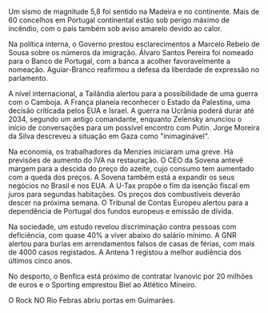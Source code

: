 Um sismo de magnitude 5,8 foi sentido na Madeira e no continente. Mais de 60 concelhos em Portugal continental estão sob perigo máximo de incêndio, com o país também sob aviso amarelo devido ao calor.

Na política interna, o Governo prestou esclarecimentos a Marcelo Rebelo de Sousa sobre os números da imigração. Álvaro Santos Pereira foi nomeado para o Banco de Portugal, com a banca a acolher favoravelmente a nomeação. Aguiar-Branco reafirmou a defesa da liberdade de expressão no parlamento.

A nível internacional, a Tailândia alertou para a possibilidade de uma guerra com o Camboja. A França planeia reconhecer o Estado da Palestina, uma decisão criticada pelos EUA e Israel. A guerra na Ucrânia poderá durar até 2034, segundo um antigo comandante, enquanto Zelensky anunciou o início de conversações para um possível encontro com Putin. Jorge Moreira da Silva descreveu a situação em Gaza como "inimaginável".

Na economia, os trabalhadores da Menzies iniciaram uma greve. Há previsões de aumento do IVA na restauração. O CEO da Sovena antevê margem para a descida do preço do azeite, cujo consumo tem aumentado com a queda dos preços. A Sovena também está a expandir os seus negócios no Brasil e nos EUA. A U-Tax propõe o fim da isenção fiscal em juros para segundas habitações. Os preços dos combustíveis deverão descer na próxima semana. O Tribunal de Contas Europeu alertou para a dependência de Portugal dos fundos europeus e emissão de dívida.

Na sociedade, um estudo revelou discriminação contra pessoas com deficiência, com quase 40% a viver abaixo do salário mínimo. A GNR alertou para burlas em arrendamentos falsos de casas de férias, com mais de 4000 casos registados. A Antena 1 registou a melhor audiência dos últimos cinco anos.

No desporto, o Benfica está próximo de contratar Ivanovic por 20 milhões de euros e o Sporting emprestou Biel ao Atlético Mineiro.

O Rock NO Rio Febras abriu portas em Guimarães.